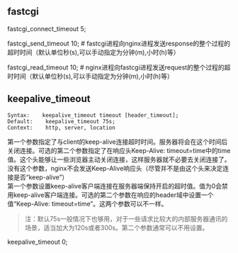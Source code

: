 ## fastcgi

fastcgi\_connect\_timeout 5;

fastcgi\_send\_timeout 10; \# fastcgi进程向nginx进程发送response的整个过程的超时时间（默认单位秒\(s\),可以手动指定为分钟\(m\),小时\(h\)等）

fastcgi\_read\_timeout 10; \# nginx进程向fastcgi进程发送request的整个过程的超时时间（默认单位秒\(s\),可以手动指定为分钟\(m\),小时\(h\)等）

## keepalive\_timeout

```
Syntax:    keepalive_timeout timeout [header_timeout];
Default:    keepalive_timeout 75s;
Context:    http, server, location
```

第一个参数指定了与client的keep-alive连接超时时间。服务器将会在这个时间后关闭连接。可选的第二个参数指定了在响应头Keep-Alive: timeout=time中的time值。这个头能够让一些浏览器主动关闭连接，这样服务器就不必要去关闭连接了。没有这个参数，nginx不会发送Keep-Alive响应头（尽管并不是由这个头来决定连接是否“keep-alive”）  
第一个参数设置keep-alive客户端连接在服务器端保持开启的超时值。值为0会禁用keep-alive客户端连接。可选的第二个参数在响应的header域中设置一个值“Keep-Alive: timeout=time”。这两个参数可以不一样。

> 注：默认75s一般情况下也够用，对于一些请求比较大的内部服务器通讯的场景，适当加大为120s或者300s。第二个参数通常可以不用设置。

keepalive\_timeout  0;

